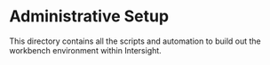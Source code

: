 # Administrative Setup

This directory contains all the scripts and automation to build out the
workbench environment within Intersight.

